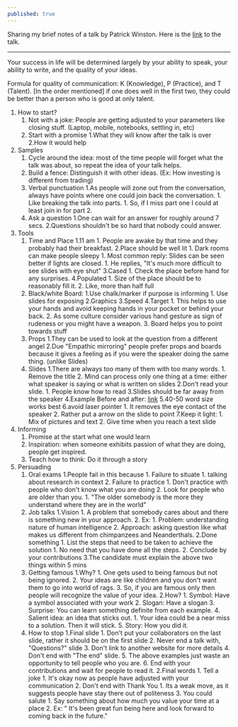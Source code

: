 ```yaml
---
published: true
---
```

Sharing my brief notes of a talk by Patrick Winston. Here is the [link](https://youtu.be/Unzc731iCUY) to the talk.

------

Your success in life will be determined largely by your ability to speak, your ability to write, and the quality of your ideas.

Formula for quality of communication: K (Knowledge), P (Practice), and T (Talent). [In the order mentioned] if one does well in the first two, they could be better than a person who is good at only talent.

1. How to start?
    1. Not with a joke: People are getting adjusted to your parameters like closing stuff. (Laptop, mobile, notebooks, settling in, etc)
    2. Start with a promise
        1.What they will know after the talk is over
        2.How it would help
2. Samples
    1. Cycle around the idea: most of the time people will forget what the talk was about, so repeat the idea of your talk helps.
    2. Build a fence: Distinguish it with other ideas. (Ex: How investing is different from trading)
    3. Verbal punctuation
        1.As people will zone out from the conversation, always have points where one could join back the conversation.
            1. Like breaking the talk into parts.
                1. So, if I miss part one I could at least join in for part 2.
    4. Ask a question
        1.One can wait for an answer for roughly around 7 secs.
        2.Questions shouldn't be so hard that nobody could answer.
3. Tools
    1. Time and Place
        1.11 am
            1. People are awake by that time and they probably had their breakfast.
        2.Place should be well lit
            1. Dark rooms can make people sleepy
                1. Most common reply: Slides can be seen better if lights are closed.
                    1. He replies, "It's much more difficult to see slides with eye shut"
        3.Cased
            1. Check the place before hand for any surprises.
        4.Populated
            1. Size of the place should be to reasonably fill it.
            2. Like, more than half full
    2. Black/white Board:
        1.Use chalk/marker if purpose is informing
            1. Use slides for exposing
        2.Graphics
        3.Speed
        4.Target
            1. This helps to use your hands and avoid keeping hands in your pocket or behind your back.
            2. As some culture consider various hand gesture as sign of rudeness or you might have a weapon.
            3. Board helps you to point towards stuff
    3. Props
        1.They can be used to look at the question from a different angel
        2.Due "Empathic mirroring" people prefer props and boards because it gives a feeling as if you were the speaker doing the same thing. (unlike Slides)
    4. Slides
        1.There are always too many of them with too many words.
            1. Remove the title
            2. Mind can process only one thing at a time: either what speaker is saying or what is written on slides
        2.Don't read your slide.
            1. People know how to read
        3.Slides should be far away from the speaker
        4.Example Before and after: [link](https://www.notion.so/arjunbadola/e9da32ba4ccd4b4aab98ec9387be8661)
        5.40-50 word size works best
        6.avoid laser pointer
            1. It removes the eye contact of the speaker
            2. Rather put a arrow on the slide to point
        7.Keep it light:
            1. Mix of pictures and text
            2. Give time when you reach a text slide
4. Informing
    1. Promise at the start what one would learn 
    2. Inspiration: when someone exhibits passion of what they are doing, people get inspired.
    3. Teach how to think: Do it through a story
5. Persuading
    1. Oral exams
        1.People fail in this because 
            1. Failure to situate
                1. talking about research in context
            2. Failure to practice
                1. Don't practice with people who don't know what you are doing
                2. Look for people who are older than you.
                    1. "The older somebody is the more they understand where they are in the world"
    2. Job talks
        1.Vision
            1. A problem that somebody cares about and there is something new in your approach.
            2. Ex: 
                1. Problem: understanding nature of human intelligence
                2. Approach: asking question like what makes us different from chimpanzees and Neanderthals. 
        2.Done something
            1. List the steps that need to be taken to achieve the solution
                1. No need that you have done all the steps.
            2. Conclude by your contributions
        3.The candidate must explain the above two things within 5 mins
    3. Getting famous
        1.Why?
            1. One gets used to being famous but not being ignored.
            2. Your ideas are like children and you don't want them to go into world of rags.
            3. So, if you are famous only then people will recognize the value of your idea.
        2.How?
            1. Symbol: Have a symbol associated with your work
            2. Slogan: Have a slogan
            3. Surprise: You can learn something definite from each example.
            4. Salient idea: an idea that sticks out.
                1. Your idea could be a near miss to a solution. Then it will stick.
            5. Story: How you did it.
    4. How to stop
        1.Final slide
            1. Don't put your collaborators on the last slide, rather it should be on the first slide
            2. Never end a talk with, "Questions?" slide
            3. Don't link to another website for more details
            4. Don't end with "The end" slide.
            5. The above examples just waste an opportunity to tell people who you are.
            6. End with your contributions and wait for people to read it.
        2.Final words
            1. Tell a joke
                1. It's okay now as people have adjusted with your communication
            2. Don't end with Thank You
                1. Its a weak move, as it suggests people have stay there out of politeness
            3. You could salute
                1. Say something about how much you value your time at a place
                2. Ex: " It's been great fun being here and look forward to coming back in the future."
